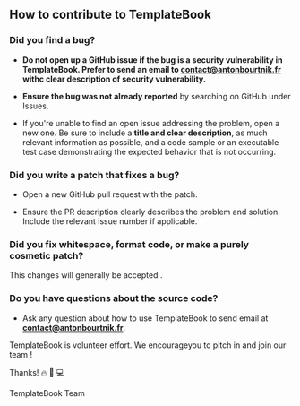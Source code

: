 ## How to contribute to TemplateBook

### **Did you find a bug?**

* **Do not open up a GitHub issue if the bug is a security vulnerability in TemplateBook. Prefer to send an email to contact@antonbourtnik.fr withc clear description of security vulnerability.**

* **Ensure the bug was not already reported** by searching on GitHub under Issues.

* If you're unable to find an open issue addressing the problem, open a new one. Be sure to include a **title and clear description**, as much relevant information as possible, and a code sample or an executable test case demonstrating the expected behavior that is not occurring.

### **Did you write a patch that fixes a bug?**

* Open a new GitHub pull request with the patch.

* Ensure the PR description clearly describes the problem and solution. Include the relevant issue number if applicable.

### **Did you fix whitespace, format code, or make a purely cosmetic patch?**

This changes will generally be accepted .

### **Do you have questions about the source code?**

* Ask any question about how to use TemplateBook to send email at **contact@antonbourtnik.fr**.

TemplateBook is volunteer effort. We encourageyou to pitch in and join our team !

Thanks! :fire: :muscle: :computer:

TemplateBook Team
